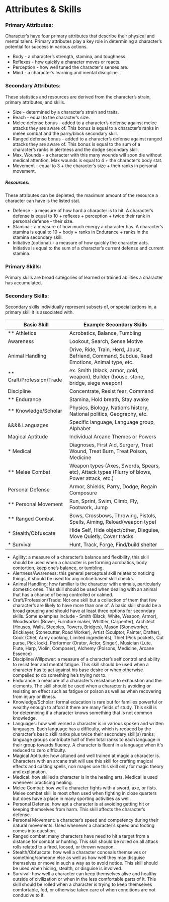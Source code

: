 # Attributes & Skills

### Primary Attributes:
Character’s have four primary attributes that describe their physical and mental talent. Primary attributes play a key role in determining a character’s potential for success in various actions.
* Body - a character’s strength, stamina, and toughness.
* Reflexes - how quickly a character moves or reacts.
* Perception - how well tuned the character’s senses are.
* Mind - a character’s learning and mental discipline.

### Secondary Attributes:
These statistics and resources are derived from the character’s strain, primary attributes, and skills.
* Size - determined by a character’s strain and traits.
* Reach - equal to the character’s size.
* Melee defense bonus - added to a character’s defense against melee attacks they are aware of. This bonus is equal to a character’s ranks in melee combat and the parry/block secondary skill.
* Ranged defense bonus - added to a character’s defense against ranged attacks they are aware of. This bonus is equal to the sum of a character’s ranks in alertness and the dodge secondary skill.
* Max. Wounds - a character with this many wounds will soon die without medical attention. Max wounds is equal to 4 + the character’s body stat.
* Movement - equal to 3 + the character’s size + their ranks in personal movement.
##### Resources:
These attributes can be depleted, the maximum amount of the resource a character can have is the listed stat.
* Defense - a measure of how hard a character is to hit. A character’s defense is equal to 10 + reflexes + perception + twice their rank in personal defense - their size.
* Stamina - a measure of how much energy a character has. A character’s stamina is equal to 10 + body + ranks in Endurance + ranks in the stamina secondary skill.
* Initiative (optional) - a measure of how quickly the character acts. Initiative is equal to the sum of a character’s current defense and current stamina.
<div class="page-break"></div>

### Primary Skills:
Primary skills are broad categories of learned or trained abilities a character has accumulated.

### Secondary Skills:
Secondary skills individually represent subsets of, or specializations in, a primary skill it is associated with.


| Basic Skill | Example Secondary Skills |
| --- | --- |
|** Athletics | Acrobatics, Balance, Tumbling |
| Awareness | Lookout, Search, Sense Motive |
| Animal Handling | Drive, Ride, Train, Herd, Joust, Befriend, Command, Subdue, Read Emotions, Animal type, etc. |
|** Craft/Profession/Trade | ex. Smith (black, armor, gold, weapon), Builder (house, stone, bridge, siege weapon) |
| Discipline | Concentrate, Resist fear, Command |
|** Endurance | Stamina, Hold breath, Stay awake |
|** Knowledge/Scholar | Physics, Biology, Nation’s history, National politics, Geography, etc. |
|&&&& Languages | Specific language, Language group, Alphabet |
| Magical Aptitude | Individual Arcane Themes or Powers |
|* Medical | Diagnoses, First Aid, Surgery, Treat Wound, Treat Burn, Treat Poison, Medicine |
|** Melee Combat | Weapon types (Axes, Swords, Spears, etc), Attack types (Flurry of blows, Power attack, etc.) |
| Personal Defense | Armor, Shields, Parry, Dodge, Regain Composure |
|** Personal Movement | Run, Sprint, Swim, Climb, Fly, Footwork, Jump |
|** Ranged Combat | Bows, Crossbows, Throwing, Pistols, Spells, Aiming, Reload(weapon type) |
|* Stealth/Obfuscate | Hide Self, Hide object/other, Disguise, Move Quietly, Cover tracks |
|* Survival | Hunt, Track, Forge, Find/build shelter |

<div class="page-break"></div>

* Agility: a measure of a character’s balance and flexibility, this skill should be used when a character is performing acrobatics, body contortion, keep one’s balance, or tumbling.
* Alertness/Awareness: this general perceptual skill relates to noticing things, it should be used for any notice based skill checks.
* Animal Handling: how familiar is the character with animals, particularly domestic ones. This skill should be used when dealing with an animal that has a chance of being controlled or calmed.
* Craft/Profession/Trade: Not one skill but a collection of them that few character’s are likely to have more than one of. A basic skill should be a broad grouping and should have at least three options for secondary skills. Some examples include - Smith (Black, White, Weapon, Armor), Woodworker (Bower, Furniture maker, Whittler, Carpenter), Architect (Houses, Walls, Steeples, Towers, Bridges), Mason (Stoneworker, Bricklayer, Stonecutter, Road Worker), Artist (Sculptor, Painter, Drafter), Cook (Chef, Army cooking, Limited ingredients), Thief (Pick pockets, Cut purse, Pick lock), Performer (Orator, Actor, Singer), Musician (Lute, Flute, Harp, Violin, Composer), Alchemy (Poisons, Medicine, Arcane Essence)
* Discipline/Willpower: a measure of a character’s self control and ability to resist fear and mental fatigue. This skill should be used when a character has to act against his base desire or when otherwise compelled to do something he’s trying not to.
* Endurance: a measure of a character’s resistance to exhaustion and the elements. The skill should be used when a character is avoiding or resisting an effect such as fatigue or poison as well as when recovering from injury or illness.
* Knowledge/Scholar: formal education is rare but for families powerful or wealthy enough to afford it there are many fields of study. This skill is for determining if a character knows something that is not common knowledge.
* Languages: how well versed a character is in various spoken and written languages. Each language has a difficulty, which is reduced by the character’s basic skill ranks plus twice their secondary skill(s) ranks; language groups contribute half of their total ranks to each language in their group towards fluency. A character is fluent in a language when it's reduced to zero difficulty.
* Magical Aptitude: how attuned and well trained at magic a character is. Characters with an arcane trait will use this skill for crafting magical effects and casting spells, non mages use this skill only for magic theory and explanation.
* Medical: how skilled a character is in the healing arts. Medical is used whenever practicing healing.
* Melee Combat: how well a character fights with a sword, axe, or fists. Melee combat skill is most often used when fighting in close quarters but does have a place in many sporting activities as well.
* Personal Defense: how apt a character is at avoiding getting hit or keeping themselves from harm. This skill affects the character’s defense.
* Personal Movement: a character’s speed and competency during their natural movements. Used whenever a character’s speed and footing comes into question.
* Ranged combat: many characters have need to hit a target from a distance for combat or hunting. This skill should be rolled on all attack rolls related to a fired, loosed, or thrown weapon.
* Stealth/Obfuscate: how well a character conceals themselves or something/someone else as well as how well they may disguise themselves or move in such a way as to avoid notice. This skill should be used when hiding, stealth, or disguise is involved.
* Survival: how well a character can keep themselves alive and healthy outside of civilization or when in the less comfortable parts of it. This skill should be rolled when a character is trying to keep themselves comfortable, fed, or otherwise taken care of when conditions are not conducive to it.
